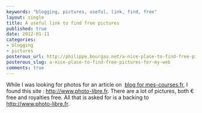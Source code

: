 ```yaml
---
keywords: "blogging, pictures, useful, link, find, free"
layout: single
title: A useful link to find free pictures
published: true
date: 2012-01-11
categories:
- blogging
- pictures
posterous_url: http://philippe.bourgau.net/a-nice-place-to-find-free-pictures-for-my-web
posterous_slug: a-nice-place-to-find-free-pictures-for-my-web
comments: true
---
```

<p>While I was looking for photos for an article on&nbsp; <a href="http://www.mes-courses.fr/blog">blog for mes-courses.fr</a>, I found this site : <a href="http://www.photo-libre.fr">http://www.photo-libre.fr</a>. There are a lot of pictures, both &euro; free and royalties free. All that is asked for is a backing to <a href="http://www.photo-libre.fr/">http://www.photo-libre.fr</a>.</p>
